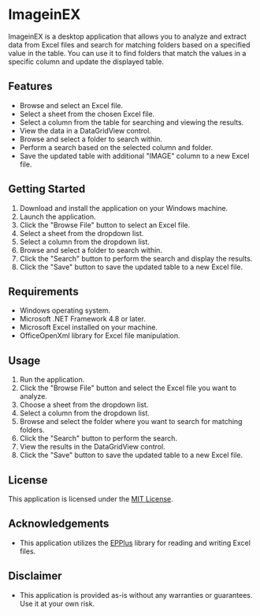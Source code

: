 # ImageinEX

ImageinEX is a desktop application that allows you to analyze and extract data from Excel files and search for matching folders based on a specified value in the table. You can use it to find folders that match the values in a specific column and update the displayed table.

## Features

- Browse and select an Excel file.
- Select a sheet from the chosen Excel file.
- Select a column from the table for searching and viewing the results.
- View the data in a DataGridView control.
- Browse and select a folder to search within.
- Perform a search based on the selected column and folder.
- Save the updated table with additional "IMAGE" column to a new Excel file.

## Getting Started

1. Download and install the application on your Windows machine.
2. Launch the application.
3. Click the "Browse File" button to select an Excel file.
4. Select a sheet from the dropdown list.
5. Select a column from the dropdown list.
6. Browse and select a folder to search within.
7. Click the "Search" button to perform the search and display the results.
8. Click the "Save" button to save the updated table to a new Excel file.

## Requirements

- Windows operating system.
- Microsoft .NET Framework 4.8 or later.
- Microsoft Excel installed on your machine.
- OfficeOpenXml library for Excel file manipulation.

## Usage

1. Run the application.
2. Click the "Browse File" button and select the Excel file you want to analyze.
3. Choose a sheet from the dropdown list.
4. Select a column from the dropdown list.
5. Browse and select the folder where you want to search for matching folders.
6. Click the "Search" button to perform the search.
7. View the results in the DataGridView control.
8. Click the "Save" button to save the updated table to a new Excel file.

## License

This application is licensed under the [MIT License](LICENSE).

## Acknowledgements

- This application utilizes the [EPPlus](https://github.com/JanKallman/EPPlus) library for reading and writing Excel files.

## Disclaimer

- This application is provided as-is without any warranties or guarantees. Use it at your own risk.

